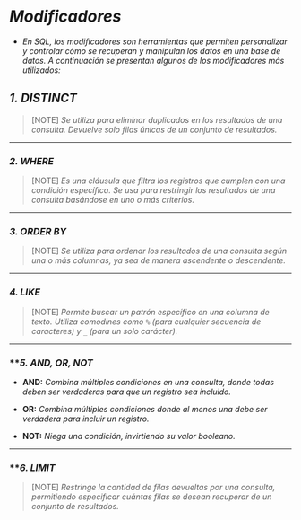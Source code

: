 <!-- Autor: Daniel Benjamin Perez Morales -->
<!-- GitHub: https://github.com/DanielPerezMoralesDev13 -->
<!-- Correo electrónico: danielperezdev@proton.me -->

# ***Modificadores***

- *En SQL, los modificadores son herramientas que permiten personalizar y controlar cómo se recuperan y manipulan los datos en una base de datos. A continuación se presentan algunos de los modificadores más utilizados:*

## ***1. DISTINCT***

> [NOTE]
> *Se utiliza para eliminar duplicados en los resultados de una consulta. Devuelve solo filas únicas de un conjunto de resultados.*

---

### ***2. WHERE***

> [NOTE]
> *Es una cláusula que filtra los registros que cumplen con una condición específica. Se usa para restringir los resultados de una consulta basándose en uno o más criterios.*

---

### ***3. ORDER BY***

> [NOTE]
> *Se utiliza para ordenar los resultados de una consulta según una o más columnas, ya sea de manera ascendente o descendente.*

---

### ***4. LIKE***

> [NOTE]
> *Permite buscar un patrón específico en una columna de texto. Utiliza comodines como `%` (para cualquier secuencia de caracteres) y `_` (para un solo carácter).*

---

### ***5. **AND, OR, NOT***

- **AND:** *Combina múltiples condiciones en una consulta, donde todas deben ser verdaderas para que un registro sea incluido.*

- **OR:** *Combina múltiples condiciones donde al menos una debe ser verdadera para incluir un registro.*
- **NOT:** *Niega una condición, invirtiendo su valor booleano.*

---

### ***6. **LIMIT***

> [NOTE]
> *Restringe la cantidad de filas devueltas por una consulta, permitiendo especificar cuántas filas se desean recuperar de un conjunto de resultados.*

